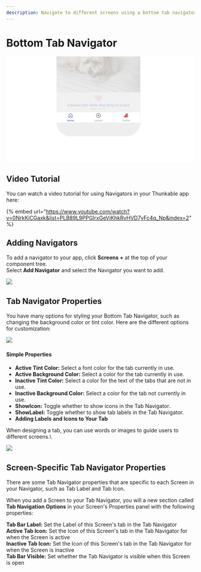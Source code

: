 ```yaml
---
description: Navigate to different screens using a bottom tab navigator.
---
```


# Bottom Tab Navigator

![Bottom tabs are a popular way to navigate an app today](.gitbook/assets/thunkable-docs-exhibits-81.png)

## Video Tutorial

You can watch a video tutorial for using Navigators in your Thunkable app here:

{% embed url="https://www.youtube.com/watch?v=0NrkKiCGaxk&list=PLB89L9PPGIrxGeViKhkRvHVD7yFc4q_Np&index=2" %}

## Adding Navigators

To add a navigator to your app, click **Screens +** at the top of your component tree. \
Select **Add Navigator** and select the Navigator you want to add.

![](.gitbook/assets/screen-shot-2021-04-08-at-5.06.23-pm.png)

## Tab Navigator Properties

You have many options for styling your Bottom Tab Navigator, such as changing the background color or tint color. Here are the different options for customization:

![](.gitbook/assets/screen-shot-2021-04-12-at-7.58.52-am.png)

#### **Simple Properties**

* **Active Tint Color:** Select a font color for the tab currently in use.
* **Active Background Color:** Select a color for the tab currently in use.
* **Inactive Tint Color:** Select a color for the text of the tabs that are not in use.&#x20;
* **Inactive Background Color:** Select a color for the tab not currently in use.
* **ShowIcon:** Toggle whether to show icons in the Tab Navigator.
* **ShowLabel:** Toggle whether to show tab labels in the Tab Navigator.
* **Adding Labels and Icons to Your Tab**

When designing a tab, you can use words or images to guide users to different screens.\


![](https://lh5.googleusercontent.com/h0kkdAtk9f7SiMk54GMf\_rcdzBGMRc5MtbaH83mNWHM-L7fno9QV3rp\_-N1ssiZiHnH2j2yQPGcSqVnv3mJCbBsxdWWLnvub0ns6jk29Aj9FSM2GSlovKQOX1GkpZpGfpinTTY25)

## Screen-Specific Tab Navigator Properties

There are some Tab Navigator properties that are specific to each Screen in your Navigator, such as Tab Label and Tab Icon.

When you add a Screen to your Tab Navigator, you will a new section called **Tab Navigation Options** in your Screen's Properties panel with the following properties:

**Tab Bar Label:** Set the Label of this Screen's tab in the Tab Navigator\
**Active Tab Icon:** Set the Icon of this Screen's tab in the Tab Navigator for when the Screen is active\
**Inactive Tab Icon:** Set the Icon of this Screen's tab in the Tab Navigator for when the Screen is inactive\
**Tab Bar Visible:** Set whether the Tab Navigator is visible when this Screen is open
